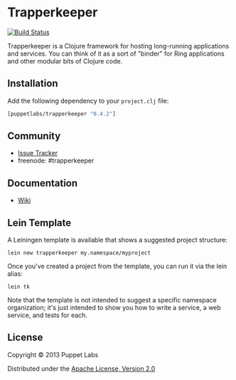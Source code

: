 # Trapperkeeper

[![Build Status](https://travis-ci.org/puppetlabs/trapperkeeper.png?branch=master)](https://travis-ci.org/puppetlabs/trapperkeeper)

Trapperkeeper is a Clojure framework for hosting long-running applications and services.
You can think of it as a sort of "binder" for Ring applications and other modular bits of Clojure code.

## Installation

Add the following dependency to your `project.clj` file:

```clj
[puppetlabs/trapperkeeper "0.4.2"]
```

## Community

* [Issue Tracker](https://tickets.puppetlabs.com/browse/TK)
* freenode: #trapperkeeper


## Documentation

* [Wiki](https://github.com/puppetlabs/trapperkeeper/wiki)


## Lein Template

A Leiningen template is available that shows a suggested project structure:

    lein new trapperkeeper my.namespace/myproject
    
Once you've created a project from the template, you can run it via the lein alias:

    lein tk

Note that the template is not intended to suggest a specific namespace organization;
it's just intended to show you how to write a service, a web service, and tests
for each.


## License

Copyright © 2013 Puppet Labs

Distributed under the [Apache License, Version 2.0](http://www.apache.org/licenses/LICENSE-2.0.html)
